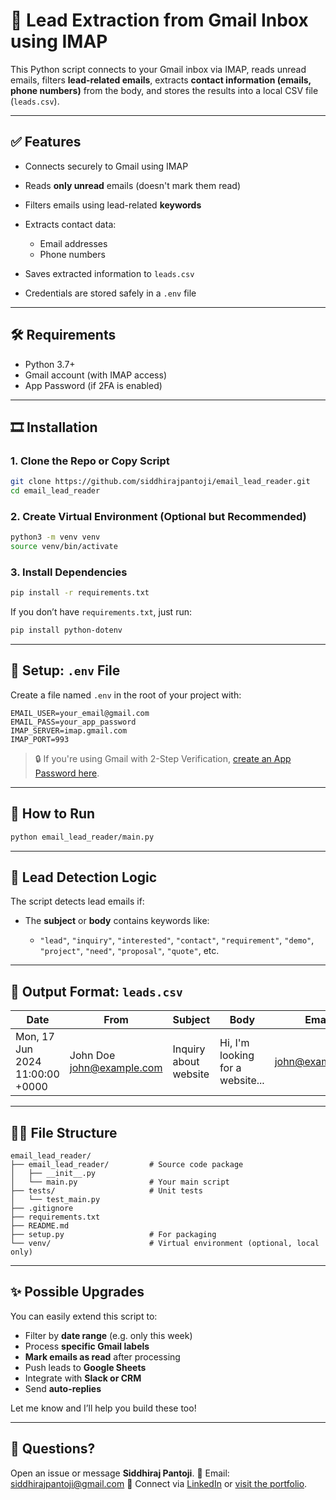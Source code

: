 # 📧 Lead Extraction from Gmail Inbox using IMAP

This Python script connects to your Gmail inbox via IMAP, reads unread emails, filters **lead-related emails**, extracts **contact information (emails, phone numbers)** from the body, and stores the results into a local CSV file (`leads.csv`).

---

## ✅ Features

* Connects securely to Gmail using IMAP
* Reads **only unread** emails (doesn't mark them read)
* Filters emails using lead-related **keywords**
* Extracts contact data:

  * Email addresses
  * Phone numbers
* Saves extracted information to `leads.csv`
* Credentials are stored safely in a `.env` file

---

## 🛠 Requirements

* Python 3.7+
* Gmail account (with IMAP access)
* App Password (if 2FA is enabled)

---

## 🎞 Installation

### 1. Clone the Repo or Copy Script

```bash
git clone https://github.com/siddhirajpantoji/email_lead_reader.git
cd email_lead_reader
```

### 2. Create Virtual Environment (Optional but Recommended)

```bash
python3 -m venv venv
source venv/bin/activate
```

### 3. Install Dependencies

```bash
pip install -r requirements.txt
```

If you don’t have `requirements.txt`, just run:

```bash
pip install python-dotenv
```

---

## 🔐 Setup: `.env` File

Create a file named `.env` in the root of your project with:

```env
EMAIL_USER=your_email@gmail.com
EMAIL_PASS=your_app_password
IMAP_SERVER=imap.gmail.com
IMAP_PORT=993
```

> 🔒 If you're using Gmail with 2-Step Verification, [create an App Password here](https://myaccount.google.com/apppasswords).

---

## 🚀 How to Run

```bash
python email_lead_reader/main.py
```

---

## 🧐 Lead Detection Logic

The script detects lead emails if:

* The **subject** or **body** contains keywords like:

  * `"lead"`, `"inquiry"`, `"interested"`, `"contact"`, `"requirement"`, `"demo"`, `"project"`, `"need"`, `"proposal"`, `"quote"`, etc.

---

## 📄 Output Format: `leads.csv`

| Date                            | From                                                 | Subject               | Body                             | Emails                                      | Phones         |
| ------------------------------- | ---------------------------------------------------- | --------------------- | -------------------------------- | ------------------------------------------- | -------------- |
| Mon, 17 Jun 2024 11:00:00 +0000 | John Doe [john@example.com](mailto:john@example.com) | Inquiry about website | Hi, I'm looking for a website... | [john@example.com](mailto:john@example.com) | +91 9876543210 |

---

## 🧙‍♂️ File Structure

```
email_lead_reader/
├── email_lead_reader/         # Source code package
│   ├── __init__.py
│   └── main.py                # Your main script
├── tests/                     # Unit tests
│   └── test_main.py
├── .gitignore
├── requirements.txt
├── README.md
├── setup.py                   # For packaging
└── venv/                      # Virtual environment (optional, local only)
```

---

## ✨ Possible Upgrades

You can easily extend this script to:

* Filter by **date range** (e.g. only this week)
* Process **specific Gmail labels**
* **Mark emails as read** after processing
* Push leads to **Google Sheets**
* Integrate with **Slack or CRM**
* Send **auto-replies**

Let me know and I’ll help you build these too!

---

## 📢 Questions?

Open an issue or message **Siddhiraj Pantoji**.
📧 Email: [siddhirajpantoji@gmail.com](mailto:siddhirajpantoji@gmail.com)
🔗 Connect via [LinkedIn](https://www.linkedin.com/in/siddhiraj-pantoji/) or [visit the portfolio](https://siddhirajpantoji.github.io/).
